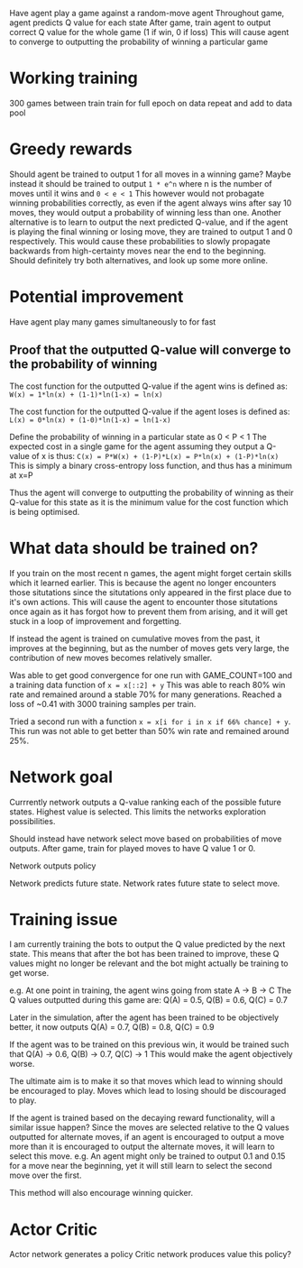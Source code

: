 
Have agent play a game against a random-move agent
Throughout game, agent predicts Q value for each state
After game, train agent to output correct Q value for the whole game (1 if win, 0 if loss)
This will cause agent to converge to outputting the probability of winning a particular game


# Working training
300 games between train
train for full epoch on data
repeat and add to data pool


# Greedy rewards
Should agent be trained to output 1 for all moves in a winning game?
Maybe instead it should be trained to output `1 * e^n` where n is the number of moves until it wins and `0 < e < 1`
This however would not probagate winning probabilities correctly, as even if the agent always wins after say 10 moves, they would output a probability of winning less than one.
Another alternative is to learn to output the next predicted Q-value, and if the agent is playing the final winning or losing move, they are trained to output 1 and 0 respectively. This would cause these probabilities to slowly propagate backwards from high-certainty moves near the end to the beginning.
Should definitely try both alternatives, and look up some more online.


# Potential improvement
Have agent play many games simultaneously to for fast 



## Proof that the outputted Q-value will converge to the probability of winning

The cost function for the outputted Q-value if the agent wins is defined as:
    `W(x) = 1*ln(x) + (1-1)*ln(1-x) = ln(x)`

The cost function for the outputted Q-value if the agent loses is defined as:
    `L(x) = 0*ln(x) + (1-0)*ln(1-x) = ln(1-x)`

Define the probability of winning in a particular state as 0 < P < 1
The expected cost in a single game for the agent assuming they output a Q-value of x is thus:
    `C(x) = P*W(x) + (1-P)*L(x) = P*ln(x) + (1-P)*ln(x)`
This is simply a binary cross-entropy loss function, and thus has a minimum at x=P

Thus the agent will converge to outputting the probability of winning as their Q-value for this state
as it is the minimum value for the cost function which is being optimised.




# What data should be trained on?
If you train on the most recent n games, the agent might forget certain skills which it learned earlier.
This is because the agent no longer encounters those situtations since the situtations only appeared in the first place due to it's own actions.
This will cause the agent to encounter those situtations once again as it has forgot how to prevent them from arising, and it will get stuck in a loop of improvement and forgetting.

If instead the agent is trained on cumulative moves from the past, it improves at the beginning, but as the number of moves gets very large, the contribution of new moves becomes relatively smaller.



Was able to get good convergence for one run with GAME_COUNT=100 and a training data function of `x = x[::2] + y`
This was able to reach 80% win rate and remained around a stable 70% for many generations.
Reached a loss of ~0.41 with 3000 training samples per train.

Tried a second run with a function `x = x[i for i in x if 66% chance] + y`.
This run was not able to get better than 50% win rate and remained around 25%.



# Network goal

Currrently network outputs a Q-value ranking each of the possible future states.
Highest value is selected.
This limits the networks exploration possibilities.

Should instead have network select move based on probabilities of move outputs.
After game, train for played moves to have Q value 1 or 0.


Network outputs policy 


Network predicts future state.
Network rates future state to select move.




# Training issue
I am currently training the bots to output the Q value predicted by the next state.
This means that after the bot has been trained to improve, these Q values might no longer be relevant and
the bot might actually be training to get worse.

e.g. At one point in training, the agent wins going from state A -> B -> C
The Q values outputted during this game are:
Q(A) = 0.5, Q(B) = 0.6, Q(C) = 0.7

Later in the simulation, after the agent has been trained to be objectively better, it now outputs
Q(A) = 0.7, Q(B) = 0.8, Q(C) = 0.9

If the agent was to be trained on this previous win, it would be trained such that
Q(A) -> 0.6, Q(B) -> 0.7, Q(C) -> 1
This would make the agent objectively worse.



The ultimate aim is to make it so that moves which lead to winning should be encouraged to play.
Moves which lead to losing should be discouraged to play.

If the agent is trained based on the decaying reward functionality, will a similar issue happen?
Since the moves are selected relative to the Q values outputted for alternate moves, if an agent is
encouraged to output a move more than it is encouraged to output the alternate moves, it will learn
to select this move.
e.g. An agent might only be trained to output 0.1 and 0.15 for a move near the beginning, 
yet it will still learn to select the second move over the first.

This method will also encourage winning quicker.



# Actor Critic
Actor network generates a policy
Critic network produces value this policy?

